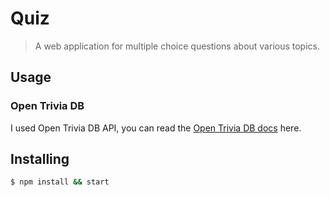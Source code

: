 # Quiz

> A web application for multiple choice questions about various topics.

## Usage

### Open Trivia DB

I used Open Trivia DB API, you can read the [Open Trivia DB docs](https://opentdb.com/api_config.php) here.

## Installing

```bash
$ npm install && start
```
